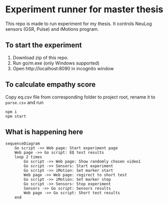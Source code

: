 # Experiment runner for master thesis

This repo is made to run experiment for my thesis. It controls NeuLog sensors (GSR, Pulse) and iMotions program.

## To start the experiment

1. Download zip of this repo.
2. Run go/m.exe (only Windows supported)
3. Open http://localhost:8090 in incognito window

## To calculate empathy score

Copy eq.csv file from corresponding folder to project root, rename it to `parse.csv` and run 

```
npm i
npm start
```

## What is happening here

```mermaid
sequenceDiagram
    Go script ->> Web page: Start experiment page
    Web page ->> Go script: EQ test results
    loop 2 times
        Go script ->> Web page: Show randomly chosen video1
        Go script ->> Sensors: Start experiment
        Go script ->> iMotion: Set marker start
        Web page ->> Web page: regirect to short test
        Go script ->> iMotion: Set marker stop
        Go script ->> Sensors: Stop experiment
        Sensors ->> Go script: Sensors results
        Web page ->> Go script: Short test results    
    end 
```
